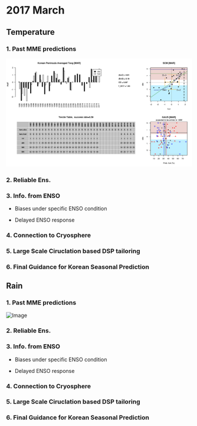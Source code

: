 # 2017 March

## Temperature

### 1. Past MME predictions
![Image](fig_fcst_temp/1_stat.png)

### 2. Reliable Ens.

### 3. Info. from ENSO
- Biases under specific ENSO condition 

- Delayed ENSO response 

### 4. Connection to Cryosphere 

### 5. Large Scale Ciruclation based DSP tailoring

### 6. Final Guidance for Korean Seasonal Prediction

## 
## Rain

### 1. Past MME predictions
![Image](src)

### 2. Reliable Ens.

### 3. Info. from ENSO
- Biases under specific ENSO condition 

- Delayed ENSO response 

### 4. Connection to Cryosphere 

### 5. Large Scale Ciruclation based DSP tailoring

### 6. Final Guidance for Korean Seasonal Prediction

